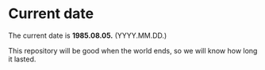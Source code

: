 # Current date

The current date is **1985.08.05.** (YYYY.MM.DD.)

This repository will be good when the world ends, so we will know how long it lasted.